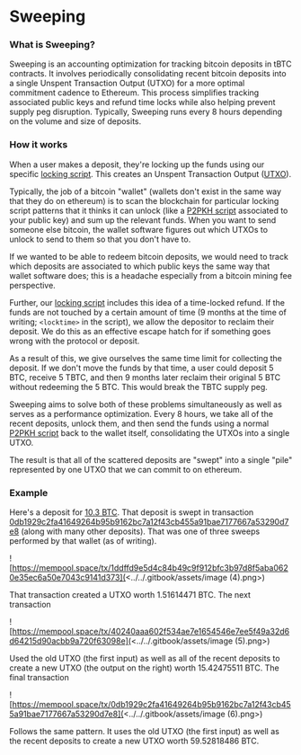 # Sweeping

### What is Sweeping?&#x20;

Sweeping is an accounting optimization for tracking bitcoin deposits in tBTC contracts. It involves periodically consolidating recent bitcoin deposits into a single Unspent Transaction Output (UTXO) for a more optimal commitment cadence to Ethereum. This process simplifies tracking associated public keys and refund time locks while also helping prevent supply peg disruption. Typically, Sweeping runs every 8 hours depending on the volume and size of deposits.&#x20;

### How it works

When a user makes a deposit, they're locking up the funds using our specific [locking script](https://blog.threshold.network/tbtcv2-deposits-explained/). This creates an Unspent Transaction Output ([UTXO](https://learnmeabitcoin.com/technical/utxo)).&#x20;

Typically, the job of a bitcoin "wallet" (wallets don't exist in the same way that they do on ethereum) is to scan the blockchain for particular locking script patterns that it thinks it can unlock (like a [P2PKH script](https://learnmeabitcoin.com/technical/p2pkh) associated to your public key) and sum up the relevant funds. When you want to send someone else bitcoin, the wallet software figures out which UTXOs to unlock to send to them so that you don't have to.

If we wanted to be able to redeem bitcoin deposits, we would need to track which deposits are associated to which public keys the same way that wallet software does; this is a headache especially from a bitcoin mining fee perspective.

Further, our [locking script](https://blog.threshold.network/tbtcv2-deposits-explained/) includes this idea of a time-locked refund. If the funds are not touched by a certain amount of time (9 months at the time of writing; `<locktime>` in the script), we allow the depositor to reclaim their deposit. We do this as an effective escape hatch for if something goes wrong with the protocol or deposit.

As a result of this, we give ourselves the same time limit for collecting the deposit. If we don't move the funds by that time, a user could deposit 5 BTC, receive 5 TBTC, and then 9 months later reclaim their original 5 BTC without redeeming the 5 BTC. This would break the TBTC supply peg.

Sweeping aims to solve both of these problems simultaneously as well as serves as a performance optimization. Every 8 hours, we take all of the recent deposits, unlock them, and then send the funds using a normal [P2PKH script](https://learnmeabitcoin.com/technical/p2pkh) back to the wallet itself, consolidating the UTXOs into a single UTXO.

The result is that all of the scattered deposits are "swept" into a single "pile" represented by one UTXO that we can commit to on ethereum.

### Example

Here's a deposit for [10.3 BTC](https://mempool.space/tx/a4dc393dc48a82d1bb2d5dc30437fdb83e61565c47274dbe1c064117541ea97d). That deposit is swept in transaction [0db1929c2fa41649264b95b9162bc7a12f43cb455a91bae7177667a53290d7e8](https://mempool.space/tx/0db1929c2fa41649264b95b9162bc7a12f43cb455a91bae7177667a53290d7e8) (along with many other deposits). That was one of three sweeps performed by that wallet (as of writing).

![https://mempool.space/tx/1ddffd9e5d4c84b49c9f912bfc3b97d8f5aba0620e35ec6a50e7043c9141d373](<../../.gitbook/assets/image (4).png>)

That transaction created a UTXO worth 1.51614471 BTC. The next transaction

![https://mempool.space/tx/40240aaa602f534ae7e1654546e7ee5f49a32d6d64215d90acbb9a720f63098e](<../../.gitbook/assets/image (5).png>)

Used the old UTXO (the first input) as well as all of the recent deposits to create a new UTXO (the output on the right) worth 15.42475511 BTC. The final transaction

![https://mempool.space/tx/0db1929c2fa41649264b95b9162bc7a12f43cb455a91bae7177667a53290d7e8](<../../.gitbook/assets/image (6).png>)

Follows the same pattern. It uses the old UTXO (the first input) as well as the recent deposits to create a new UTXO worth ‎59.52818486 BTC.


